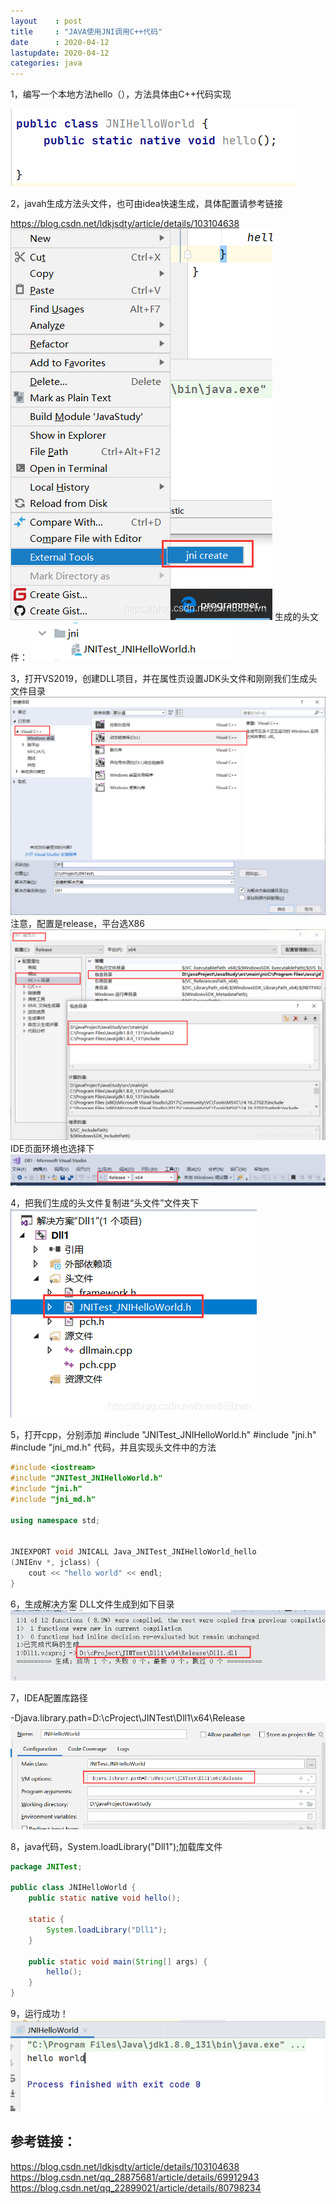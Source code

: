 ```yaml
---
layout    : post
title     : "JAVA使用JNI调用C++代码"
date      : 2020-04-12
lastupdate: 2020-04-12
categories: java
---
```


  1，编写一个本地方法hello（），方法具体由C++代码实现

![在这里插入图片描述](/assets/img/2020-04-12-java-cni-c-zh/20200412202831913.png)



2，javah生成方法头文件，也可由idea快速生成，具体配置请参考链接

https://blog.csdn.net/ldkjsdty/article/details/103104638
![在这里插入图片描述](/assets/img/2020-04-12-java-cni-c-zh/2.png)
生成的头文件：
![在这里插入图片描述](/assets/img/2020-04-12-java-cni-c-zh/3.png)



 3，打开VS2019，创建DLL项目，并在属性页设置JDK头文件和刚刚我们生成头文件目录
![在这里插入图片描述](/assets/img/2020-04-12-java-cni-c-zh/4.png)
注意，配置是release，平台选X86
![在这里插入图片描述](/assets/img/2020-04-12-java-cni-c-zh/5.png)
IDE页面环境也选择下
![在这里插入图片描述](/assets/img/2020-04-12-java-cni-c-zh/20200412203707554.png)



4，把我们生成的头文件复制进“头文件”文件夹下
![在这里插入图片描述](/assets/img/2020-04-12-java-cni-c-zh/6.png)



5，打开cpp，分别添加
#include "JNITest_JNIHelloWorld.h"
#include "jni.h"
#include "jni_md.h" 代码，并且实现头文件中的方法

```cpp
#include <iostream>
#include "JNITest_JNIHelloWorld.h"
#include "jni.h"
#include "jni_md.h"

using namespace std;


JNIEXPORT void JNICALL Java_JNITest_JNIHelloWorld_hello
(JNIEnv *, jclass) {
	cout << "hello world" << endl;
}
```



6，生成解决方案
DLL文件生成到如下目录
![在这里插入图片描述](/assets/img/2020-04-12-java-cni-c-zh/20200412204119331.png)



7，IDEA配置库路径

-Djava.library.path=D:\cProject\JINTest\Dll1\x64\Release
![在这里插入图片描述](/assets/img/2020-04-12-java-cni-c-zh/7.png)



8，java代码，System.loadLibrary("Dll1");加载库文件

```java
package JNITest;

public class JNIHelloWorld {
    public static native void hello();

    static {
        System.loadLibrary("Dll1");
    }

    public static void main(String[] args) {
        hello();
    }
}
```


9，运行成功！
![在这里插入图片描述](/assets/img/2020-04-12-java-cni-c-zh/8.png)



## 参考链接：

https://blog.csdn.net/ldkjsdty/article/details/103104638
https://blog.csdn.net/qq_28875681/article/details/69912943
https://blog.csdn.net/qq_22899021/article/details/80798234